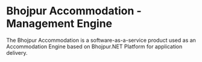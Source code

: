 # Bhojpur Accommodation - Management Engine
The Bhojpur Accommodation is a software-as-a-service product used as an Accommodation Engine based on Bhojpur.NET Platform for application delivery.
